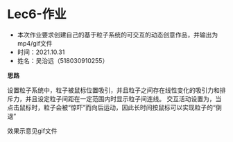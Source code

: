 # Lec6-作业

- 本次作业要求创建自己的基于粒子系统的可交互的动态创意作品，并输出为mp4/gif文件
- 时间：2021.10.31
- 姓名：吴治远（518030910255）

**思路**

设置粒子系统中，粒子被鼠标位置吸引，并且粒子之间存在线性变化的吸引力和排斥力，并且设定粒子间距在一定范围内时显示粒子间连线。
交互活动设置为，当点击鼠标时，粒子会被“惊吓”而向后运动，因此长时间按鼠标可以实现粒子的“倒退”

效果示意见gif文件
